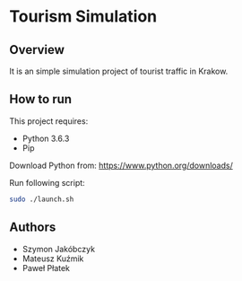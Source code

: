 # Tourism Simulation

## Overview

It is an simple simulation project of tourist traffic in Krakow.

## How to run

This project requires:
- Python 3.6.3
- Pip

Download Python from:
https://www.python.org/downloads/

Run following script:
```bash
sudo ./launch.sh
```

## Authors
- Szymon Jakóbczyk
- Mateusz Kuźmik
- Paweł Płatek
